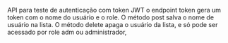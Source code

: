 API para teste de autenticação com token JWT
o endpoint token gera um token com o nome do usuário e o role.
O método post salva o nome de usuário na lista.
O método delete apaga o usuário da lista, e só pode ser acessado por role adm ou administrador,
